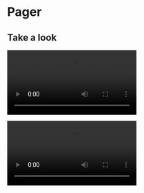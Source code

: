 # Pager

## Take a look

![screen_record.mov](screen_record.mov)

<video  controls>
  <source src="screen_record.mov" type="video/mp4">
</video>